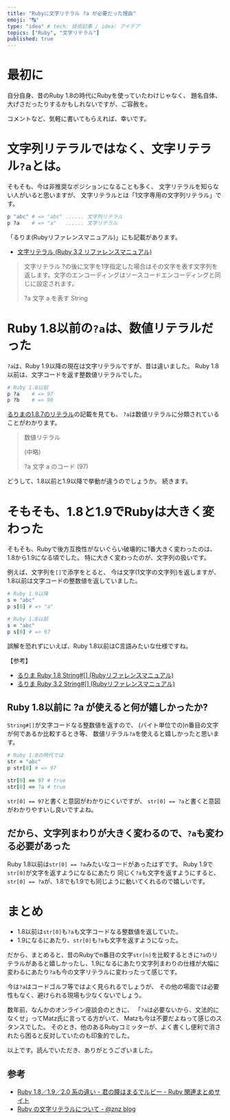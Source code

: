 ```yaml
---
title: "Rubyに文字リテラル ?a が必要だった理由"
emoji: "🔠"
type: "idea" # tech: 技術記事 / idea: アイデア
topics: ["Ruby", "文字リテラル"]
published: true
---
```


# 最初に

自分自身、昔のRuby 1.8の時代にRubyを使っていたわけじゃなく、
題名自体、大げさだったりするかもしれないですが、ご容赦を。

コメントなど、気軽に書いてもらえれば、幸いです。

# 文字列リテラルではなく、文字リテラル`?a`とは。

そもそも、今は非推奨なポジションになることも多く、
文字リテラルを知らない人がいると思いますが、
文字リテラルとは「1文字専用の文字列リテラル」です。

```ruby
p "abc" # => "abc" ...... 文字列リテラル
p ?a    # => "a"   ...... 文字リテラル
```

「るりま(Rubyリファレンスマニュアル)」にも記載があります。
- [文字リテラル (Ruby 3.2 リファレンスマニュアル)](https://docs.ruby-lang.org/ja/3.2/doc/spec=2fliteral.html#char)

> 文字リテラル
> ?の後に文字を1字指定した場合はその文字を表す文字列を返します。文字のエンコーディングはソースコードエンコーディングと同じに設定されます。
> 
> ?a
> 文字 a を表す String

# Ruby 1.8以前の`?a`は、数値リテラルだった

`?a`は、Ruby 1.9以降の現在は文字リテラルですが、昔は違いました。
Ruby 1.8以前は、文字コードを返す整数値リテラルでした。

```ruby
# Ruby 1.8以前
p ?a    # => 97
p ?b    # => 98
```
[るりまの1.8.7のリテラル](https://docs.ruby-lang.org/ja/1.8.7/doc/spec=2fliteral.html#num)の記載を見ても、
`?a`は数値リテラルに分類されていることがわかります。

> 数値リテラル
>
> (中略)
>
> ?a
> 文字 a のコード (97)

どうして、1.8以前と1.9以降で挙動が違うのでしょうか。
続きます。

# そもそも、1.8と1.9でRubyは大きく変わった

そもそも、Rubyで後方互換性がないぐらい破壊的に1番大きく変わったのは、1.8から1.9になる頃でした。
特に大きく変わったのが、文字列の扱いです。

例えば、文字列を`[]`で添字をとると、
今は文字(1文字の文字列)を返しますが、
1.8以前は文字コードの整数値を返していました。

```ruby
# Ruby 1.9以降
s = "abc"
p s[0] # => "a"

# Ruby 1.8以前
s = "abc"
p s[0] # => 97
```

誤解を恐れずにいえば、Ruby 1.8以前はC言語みたいな仕様ですね。

【参考】

- [るりま Ruby 1.8 String\#\[\] \(Rubyリファレンスマニュアル\)](https://docs.ruby-lang.org/ja/1.8.7/method/String/i/=5b=5d.html)
- [るりま Ruby 3.2 String\#\[\] \(Rubyリファレンスマニュアル\)](https://docs.ruby-lang.org/ja/3.2/method/String/i/=5b=5d.html)

## Ruby 1.8以前に ?a が使えると何が嬉しかったか?

`String#[]`が文字コードなる整数値を返すので、
(バイト単位での)n番目の文字が何であるか比較するとき等、
数値リテラル`?a`を使えると嬉しかったと思います。

```ruby
# Ruby 1.8の時代では
str = "abc"
p str[0] # => 97

str[0] == 97 # true
str[0] == ?a # true
```

`str[0] == 97`と書くと意図がわかりにくいですが、
`str[0] == ?a`と書くと意図がわかりやすいし良いですよね。

## だから、文字列まわりが大きく変わるので、`?a`も変わる必要があった

Ruby 1.8以前は`str[0] == ?a`みたいなコードがあったはずです。
Ruby 1.9で`str[0]`が文字を返すようになるにあたり
同じく`?a`も文字を返すようにすると、
`str[0] == ?a`が、1.8でも1.9でも同じように動いてくれるので嬉しいです。

# まとめ

- 1.8以前は`str[0]`も`?a`も文字コードなる整数値を返していた。
- 1.9になるにあたり、`str[0]`も`?a`も文字を返すようになった。

だから、まとめると、昔のRubyでn番目の文字`str[n]`を比較するときに`?a`のリテラルがあると嬉しかったし、1.9になるにあたり文字列まわりの仕様が大幅に変わるにあたり`?a`も今の文字リテラルに変わったって感じです。

今は`?a`はコードゴルフ等ではよく見られるでしょうが、
その他の場面では必要性もなく、避けられる現場も少なくないでしょう。

数年前、なんかのオンライン座談会のときに、
「`?a`は必要ないから、文法的になくせ」ってMatz氏に言ってる方がいて、
Matzも今は不要だよねって感じのスタンスでした。
そのとき、他のあるRubyコミッターが、よく書くし便利で消されたら困ると反対していたのも印象的でした。

以上です。読んでいただき、ありがとうございました。

## 参考

- [Ruby 1\.8／1\.9／2\.0 系の違い \- 君の瞳はまるでルビー \- Ruby 関連まとめサイト](https://www.ownway.info/Ruby/version)
- [Ruby の文字リテラルについて \- @znz blog](https://blog.n-z.jp/blog/2017-09-10-ruby-char-literal.html)
